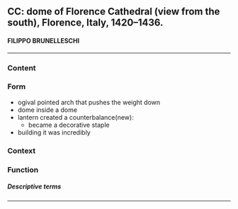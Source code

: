 <!-- order:3 -->
## CC: dome of Florence Cathedral (view from the south), Florence, Italy, 1420–1436. <Paste>

#### FILIPPO BRUNELLESCHI

---

### Content

### Form
- ogival pointed arch that pushes the weight down
- dome inside a dome
- lantern created a counterbalance(new):
	- became a decorative staple
- building it was incredibly 

### Context

### Function

##### Descriptive terms

---
